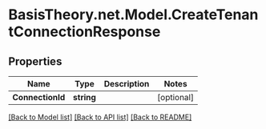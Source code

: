 
# BasisTheory.net.Model.CreateTenantConnectionResponse

## Properties

Name | Type | Description | Notes
------------ | ------------- | ------------- | -------------
**ConnectionId** | **string** |  | [optional] 

[[Back to Model list]](../README.md#documentation-for-models)
[[Back to API list]](../README.md#documentation-for-api-endpoints)
[[Back to README]](../README.md)

